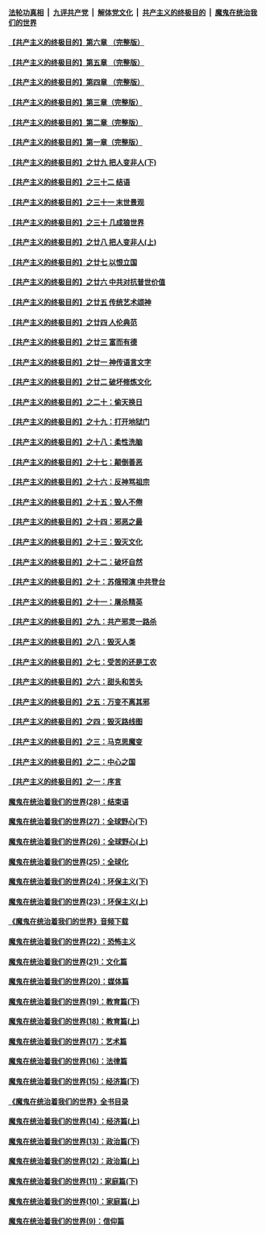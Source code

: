 

####  [法轮功真相](../../../../basic/blob/master/README.md?t=04100101) &nbsp;|&nbsp; [九评共产党](../../../../9ping.md/blob/master/README.md?t=04100101) &nbsp;|&nbsp; [解体党文化](../../../../jtdwh.md/blob/master/README.md?t=04100101)  &nbsp;|&nbsp; [共产主义的终极目的](../../../../gczydzjmd.md/blob/master/README.md?t=04100101) &nbsp;|&nbsp; [魔鬼在统治我们的世界](../../../../mgztzwmdsj.md/blob/master/README.md?t=04100101) 

#### [【共产主义的终极目的】第六章 （完整版）](../pages/nsc422/n11428913.md?t=04100101) 

#### [【共产主义的终极目的】第五章 （完整版）](../pages/nsc422/n11428912.md?t=04100101) 

#### [【共产主义的终极目的】第四章 （完整版）](../pages/nsc422/n11428907.md?t=04100101) 

#### [【共产主义的终极目的】第三章（完整版）](../pages/nsc422/n11428848.md?t=04100101) 

#### [【共产主义的终极目的】第二章（完整版）](../pages/nsc422/n11428831.md?t=04100101) 

#### [【共产主义的终极目的】第一章（完整版）](../pages/nsc422/n11417651.md?t=04100101) 

#### [【共产主义的终极目的】之廿九 把人变非人(下)](../pages/nsc422/n11344140.md?t=04100101) 

#### [【共产主义的终极目的】之三十二 结语](../pages/nsc422/n11360535.md?t=04100101) 

#### [【共产主义的终极目的】之三十一 末世景观](../pages/nsc422/n11351129.md?t=04100101) 

#### [【共产主义的终极目的】之三十 几成狼世界](../pages/nsc422/n11348280.md?t=04100101) 

#### [【共产主义的终极目的】之廿八 把人变非人(上)](../pages/nsc422/n11340492.md?t=04100101) 

#### [【共产主义的终极目的】之廿七 以恨立国](../pages/nsc422/n11336944.md?t=04100101) 

#### [【共产主义的终极目的】之廿六 中共对抗普世价值](../pages/nsc422/n11324785.md?t=04100101) 

#### [【共产主义的终极目的】之廿五 传统艺术颂神](../pages/nsc422/n11296396.md?t=04100101) 

#### [【共产主义的终极目的】之廿四 人伦典范](../pages/nsc422/n11296397.md?t=04100101) 

#### [【共产主义的终极目的】之廿三 富而有德](../pages/nsc422/n11283598.md?t=04100101) 

#### [【共产主义的终极目的】之廿一 神传语言文字](../pages/nsc422/n11263265.md?t=04100101) 

#### [【共产主义的终极目的】之廿二 破坏修炼文化](../pages/nsc422/n11245728.md?t=04100101) 

#### [【共产主义的终极目的】之二十：偷天换日](../pages/nsc422/n11238846.md?t=04100101) 

#### [【共产主义的终极目的】之十九：打开地狱门](../pages/nsc422/n11206376.md?t=04100101) 

#### [【共产主义的终极目的】之十八：柔性洗脑](../pages/nsc422/n11199994.md?t=04100101) 

#### [【共产主义的终极目的】之十七：颠倒善恶](../pages/nsc422/n11179782.md?t=04100101) 

#### [【共产主义的终极目的】之十六：反神骂祖宗](../pages/nsc422/n11166798.md?t=04100101) 

#### [【共产主义的终极目的】之十五：毁人不倦](../pages/nsc422/n11166792.md?t=04100101) 

#### [【共产主义的终极目的】之十四：邪恶之最](../pages/nsc422/n11150249.md?t=04100101) 

#### [【共产主义的终极目的】之十三：毁灭文化](../pages/nsc422/n11135227.md?t=04100101) 

#### [【共产主义的终极目的】之十二：破坏自然](../pages/nsc422/n11135214.md?t=04100101) 

#### [【共产主义的终极目的】之十：苏俄预演 中共登台](../pages/nsc422/n11118424.md?t=04100101) 

#### [【共产主义的终极目的】之十一：屠杀精英](../pages/nsc422/n11118442.md?t=04100101) 

#### [【共产主义的终极目的】之九：共产邪灵一路杀](../pages/nsc422/n11114139.md?t=04100101) 

#### [【共产主义的终极目的】之八：毁灭人类](../pages/nsc422/n11108503.md?t=04100101) 

#### [【共产主义的终极目的】之七：受苦的还是工农](../pages/nsc422/n11101809.md?t=04100101) 

#### [【共产主义的终极目的】之六：甜头和苦头](../pages/nsc422/n11096971.md?t=04100101) 

#### [【共产主义的终极目的】之五：万变不离其邪](../pages/nsc422/n11091285.md?t=04100101) 

#### [【共产主义的终极目的】之四：毁灭路线图](../pages/nsc422/n11086284.md?t=04100101) 

#### [【共产主义的终极目的】之三：马克思魔变](../pages/nsc422/n11061941.md?t=04100101) 

#### [【共产主义的终极目的】之二：中心之国](../pages/nsc422/n11047728.md?t=04100101) 

#### [【共产主义的终极目的】之一：序言](../pages/nsc422/n11086077.md?t=04100101) 

#### [魔鬼在统治着我们的世界(28)：结束语](../pages/nsc422/n10936246.md?t=04100101) 

#### [魔鬼在统治着我们的世界(27)：全球野心(下)](../pages/nsc422/n10928319.md?t=04100101) 

#### [魔鬼在统治着我们的世界(26)：全球野心(上)](../pages/nsc422/n10900318.md?t=04100101) 

#### [魔鬼在统治着我们的世界(25)：全球化](../pages/nsc422/n10788205.md?t=04100101) 

#### [魔鬼在统治着我们的世界(24)：环保主义(下)](../pages/nsc422/n10695307.md?t=04100101) 

#### [魔鬼在统治着我们的世界(23)：环保主义(上)](../pages/nsc422/n10688613.md?t=04100101) 

#### [《魔鬼在统治着我们的世界》音频下载](../pages/nsc422/n10635553.md?t=04100101) 

#### [魔鬼在统治着我们的世界(22)：恐怖主义](../pages/nsc422/n10614727.md?t=04100101) 

#### [魔鬼在统治着我们的世界(21)：文化篇](../pages/nsc422/n10597706.md?t=04100101) 

#### [魔鬼在统治着我们的世界(20)：媒体篇](../pages/nsc422/n10586579.md?t=04100101) 

#### [魔鬼在统治着我们的世界(19)：教育篇(下)](../pages/nsc422/n10564808.md?t=04100101) 

#### [魔鬼在统治着我们的世界(18)：教育篇(上)](../pages/nsc422/n10526970.md?t=04100101) 

#### [魔鬼在统治着我们的世界(17)：艺术篇](../pages/nsc422/n10499093.md?t=04100101) 

#### [魔鬼在统治着我们的世界(16)：法律篇](../pages/nsc422/n10485969.md?t=04100101) 

#### [魔鬼在统治着我们的世界(15)：经济篇(下)](../pages/nsc422/n10469975.md?t=04100101) 

#### [《魔鬼在统治着我们的世界》全书目录](../pages/nsc422/n10464261.md?t=04100101) 

#### [魔鬼在统治着我们的世界(14)：经济篇(上)](../pages/nsc422/n10457370.md?t=04100101) 

#### [魔鬼在统治着我们的世界(13)：政治篇(下)](../pages/nsc422/n10448270.md?t=04100101) 

#### [魔鬼在统治着我们的世界(12)：政治篇(上)](../pages/nsc422/n10444576.md?t=04100101) 

#### [魔鬼在统治着我们的世界(11)：家庭篇(下)](../pages/nsc422/n10440961.md?t=04100101) 

#### [魔鬼在统治着我们的世界(10)：家庭篇(上)](../pages/nsc422/n10435448.md?t=04100101) 

#### [魔鬼在统治着我们的世界(9)：信仰篇](../pages/nsc422/n10432159.md?t=04100101) 

